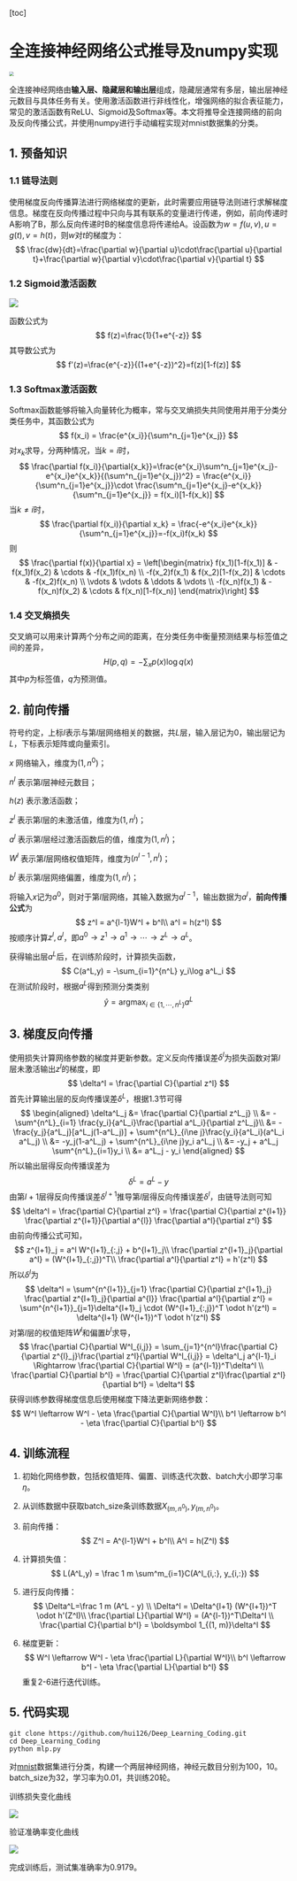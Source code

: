 [toc]

# 全连接神经网络公式推导及numpy实现

<img src='../images/1.png' style='zoom:0.5'>

全连接神经网络由**输入层、隐藏层和输出层**组成，隐藏层通常有多层，输出层神经元数目与具体任务有关。使用激活函数进行非线性化，增强网络的拟合表征能力，常见的激活函数有ReLU、Sigmoid及Softmax等。本文将推导全连接网络的前向及反向传播公式，并使用numpy进行手动编程实现对mnist数据集的分类。

## 1. 预备知识

### 1.1 链导法则

使用梯度反向传播算法进行网络梯度的更新，此时需要应用链导法则进行求解梯度信息。梯度在反向传播过程中只向与其有联系的变量进行传递，例如，前向传递时A影响了B，那么反向传递时B的梯度信息将传递给A。设函数为$w=f(u,v),u=g(t),v=h(t)$，则$w$对$t$的梯度为：
$$
\frac{dw}{dt}=\frac{\partial w}{\partial u}\cdot\frac{\partial u}{\partial t}+\frac{\partial w}{\partial v}\cdot\frac{\partial v}{\partial t}
$$

### 1.2 Sigmoid激活函数

<img src='../images/sigmoid.png'>

函数公式为
$$
f(z)=\frac{1}{1+e^{-z}}
$$
其导数公式为
$$
f'(z)=\frac{e^{-z}}{(1+e^{-z})^2}=f(z)[1-f(z)]
$$

### 1.3 Softmax激活函数

Softmax函数能够将输入向量转化为概率，常与交叉熵损失共同使用并用于分类分类任务中，其函数公式为
$$
f(x_i) = \frac{e^{x_i}}{\sum^n_{j=1}e^{x_j}}
$$
对$x_k$求导，分两种情况，当$k=i$时，
$$
\frac{\partial f(x_i)}{\partial{x_k}}=\frac{e^{x_i}\sum^n_{j=1}e^{x_j}-e^{x_i}e^{x_k}}{(\sum^n_{j=1}e^{x_j})^2} = \frac{e^{x_i}}{\sum^n_{j=1}e^{x_j}}\cdot \frac{\sum^n_{j=1}e^{x_j}-e^{x_k}}{\sum^n_{j=1}e^{x_j}} = f(x_i)[1-f(x_k)]
$$
当$k\ne i$时，
$$
\frac{\partial f(x_i)}{\partial x_k} = \frac{-e^{x_i}e^{x_k}}{\sum^n_{j=1}e^{x_j}}=-f(x_i)f(x_k)
$$
则
$$
\frac{\partial f(x)}{\partial x} = 
\left[\begin{matrix}
f(x_1)[1-f(x_1)] & -f(x_1)f(x_2) & \cdots & -f(x_1)f(x_n) \\
-f(x_2)f(x_1) & f(x_2)[1-f(x_2)] & \cdots & -f(x_2)f(x_n) \\
\vdots & \vdots & \ddots & \vdots \\
-f(x_n)f(x_1) & -f(x_n)f(x_2) & \cdots & f(x_n)[1-f(x_n)] 
\end{matrix}\right]
$$

### 1.4 交叉熵损失

交叉熵可以用来计算两个分布之间的距离，在分类任务中衡量预测结果与标签值之间的差异，
$$
H(p,q) = -\sum_x p(x)\log q(x)
$$
其中$p$为标签值，$q$为预测值。



## 2. 前向传播

符号约定，上标$l$表示与第$l$层网络相关的数据，共$L$层，输入层记为$0$，输出层记为$L$，下标表示矩阵或向量索引。

$x$		  网络输入，维度为$(1, n^0)$；

$n^l$		表示第$l$层神经元数目；

$h(z)$	表示激活函数；

$z^l$		表示第$l$层的未激活值，维度为$(1, n^l)$；

$a^l$		表示第$l$层经过激活函数后的值，维度为$(1, n^l)$；

$W^l$	  表示第$l$层网络权值矩阵，维度为$(n^{l-1},n^l)$；

$b^l$		 表示第$l$层网络偏置，维度为$(1,n^l)$；

将输入$x$记为$a^0$，则对于第$l$层网络，其输入数据为$a^{l-1}$，输出数据为$a^{l}$，**前向传播公式**为
$$
z^l = a^{l-1}W^l + b^l\\
a^l = h(z^l)
$$
按顺序计算$z^l,a^l$，即$a^0\to z^1\to a^1\to \cdots\to z^L\to a^L$。

获得输出层$a^L$后，在训练阶段时，计算损失函数，
$$
C(a^L,y) = -\sum_{i=1}^{n^L} y_i\log a^L_i
$$
在测试阶段时，根据$a^L$得到预测分类类别
$$
\hat y = \mathop{\arg\max}_{i\in\{1,\cdots,n^L\}} a^L
$$

## 3. 梯度反向传播

使用损失计算网络参数的梯度并更新参数。定义反向传播误差$\delta^l$为损失函数对第$l$层未激活输出$z^l$的梯度，即
$$
\delta^l = \frac{\partial C}{\partial z^l}
$$
首先计算输出层的反向传播误差$\delta^L$，根据1.3节可得
$$
\begin{aligned}
\delta^L_j &= \frac{\partial C}{\partial z^L_j} \\
&= -\sum^{n^L}_{i=1} \frac{y_i}{a^L_i}\frac{\partial a^L_i}{\partial z^L_j}\\
&= -\frac{y_j}{a^L_j}[a^L_j(1-a^L_j)] + \sum^{n^L}_{i\ne j}\frac{y_i}{a^L_i}(a^L_i a^L_j) \\
&= -y_j(1-a^L_j) + \sum^{n^L}_{i\ne j}y_i a^L_j \\
&= -y_j + a^L_j \sum^{n^L}_{i=1}y_i \\
&= a^L_j - y_i
\end{aligned}
$$
所以输出层得反向传播误差为
$$
\delta^L = a^L - y
$$
由第$l+1$层得反向传播误差$\delta^{l+1}$推导第$l$层得反向传播误差$\delta^l$，由链导法则可知
$$
\delta^l = \frac{\partial C}{\partial z^l} = \frac{\partial C}{\partial z^{l+1}} \frac{\partial z^{l+1}}{\partial a^{l}} \frac{\partial a^l}{\partial z^l}
$$
由前向传播公式可知，
$$
z^{l+1}_j = a^l W^{l+1}_{:,j} + b^{l+1}_j\\
\frac{\partial z^{l+1}_j}{\partial a^l} = (W^{l+1}_{:,j})^T\\
\frac{\partial a^l}{\partial z^l} = h'(z^l)
$$
所以$\delta^l$为
$$
\delta^l = \sum^{n^{l+1}}_{j=1} \frac{\partial C}{\partial z^{l+1}_j} \frac{\partial z^{l+1}_j}{\partial a^{l}} \frac{\partial a^l}{\partial z^l} = \sum^{n^{l+1}}_{j=1}\delta^{l+1}_j \cdot (W^{l+1}_{:,j})^T \odot h'(z^l) = \delta^{l+1} (W^{l+1})^T \odot h'(z^l)
$$
对第$l$层的权值矩阵$W^l$和偏置$b^l$求导，
$$
\frac{\partial C}{\partial W^l_{i,j}} = \sum_{j=1}^{n^l}\frac{\partial C}{\partial z^{l}_j}\frac{\partial z^l}{\partial W^l_{i,j}} = \delta^l_j a^{l-1}_i \Rightarrow \frac{\partial C}{\partial W^l} = (a^{l-1})^T\delta^l \\
\frac{\partial C}{\partial b^l} = \frac{\partial C}{\partial z^l}\frac{\partial z^l}{\partial b^l} = \delta^l
$$
获得训练参数得梯度信息后使用梯度下降法更新网络参数：
$$
W^l \leftarrow W^l - \eta \frac{\partial C}{\partial W^l}\\
b^l \leftarrow b^l - \eta \frac{\partial C}{\partial b^l}
$$

## 4. 训练流程

1. 初始化网络参数，包括权值矩阵、偏置、训练迭代次数、batch大小即学习率$\eta$。

2. 从训练数据中获取batch_size条训练数据$X_{(m, n^0)},y_{(m,n^0)}$。

3. 前向传播：
   $$
   Z^l = A^{l-1}W^l + b^l\\
   A^l = h(Z^l)
   $$

4. 计算损失值：
   $$
   L(A^L,y) = \frac 1 m \sum^m_{i=1}C(A^l_{i,:}, y_{i,:})
   $$

5. 进行反向传播：
   $$
   \Delta^L=\frac 1 m (A^L - y) \\
   \Delta^l = \Delta^{l+1} (W^{l+1})^T \odot h'(Z^l)\\
    \frac{\partial L}{\partial W^l} = (A^{l-1})^T\Delta^l \\
   \frac{\partial C}{\partial b^l} = \boldsymbol 1_{(1, m)}\delta^l
   $$

6. 梯度更新：
   $$
   W^l \leftarrow W^l - \eta \frac{\partial L}{\partial W^l}\\
   b^l \leftarrow b^l - \eta \frac{\partial L}{\partial b^l}
   $$
   重复2-6进行迭代训练。

## 5. 代码实现

```
git clone https://github.com/hui126/Deep_Learning_Coding.git
cd Deep_Learning_Coding
python mlp.py
```

对[mnist](http://deeplearning.net/data/mnist/mnist.pkl.gz)数据集进行分类，构建一个两层神经网络，神经元数目分别为100，10。batch_size为32，学习率为0.01，共训练20轮。

训练损失变化曲线

<img src='../images/loss.png'>

验证准确率变化曲线

<img src='../images/acc.png'>

完成训练后，测试集准确率为0.9179。